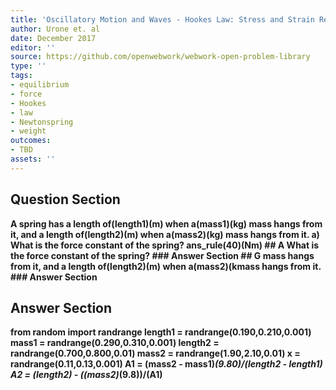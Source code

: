 ```yaml
---
title: 'Oscillatory Motion and Waves - Hookes Law: Stress and Strain Revisited'
author: Urone et. al
date: December 2017
editor: ''
source: https://github.com/openwebwork/webwork-open-problem-library
type: ''
tags:
- equilibrium
- force
- Hookes
- law
- Newtonspring
- weight
outcomes:
- TBD
assets: ''
---
```


## Question Section 

<b>
A spring has a length of(length1)(m) when a(mass1)(kg) mass hangs from it, and a length of(length2)(m) when a(mass2)(kg) mass hangs from it.
a)  What is the force constant of the spring? 
ans_rule(40)(Nm)
## A
 What is the force constant of the spring? 
### Answer Section
## G
mass hangs from it, and a length of(length2)(m) when a(mass2)(kmass hangs from it.
### Answer Section


## Answer Section

from random import randrange
length1 = randrange(0.190,0.210,0.001)
mass1 = randrange(0.290,0.310,0.001)
length2 = randrange(0.700,0.800,0.01)
mass2 = randrange(1.90,2.10,0.01)
x = randrange(0.11,0.13,0.001)
A1 = (mass2 - mass1)*(9.80)/(length2 - length1)
A2 = (length2) - ((mass2)*(9.8))/(A1)